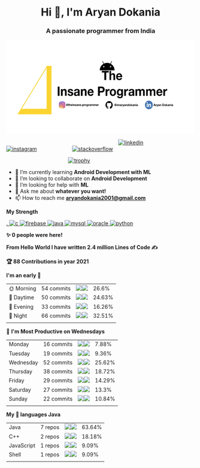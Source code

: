 <h1 align="center">Hi 👋, I'm Aryan Dokania</h1>
<h3 align="center">A passionate programmer from India</h3>

   <img align="middle" src="https://github.com/imaryandokania/imaryandokania/blob/master/The%20insane%20prog-official.png" height=250 width=1200 >


&nbsp;&nbsp;&nbsp;&nbsp;&nbsp;&nbsp;&nbsp;&nbsp;&nbsp;&nbsp;&nbsp;&nbsp;&nbsp;&nbsp;&nbsp;&nbsp;&nbsp;&nbsp;&nbsp;&nbsp;&nbsp;&nbsp;&nbsp;&nbsp;&nbsp;&nbsp;&nbsp;&nbsp;&nbsp;&nbsp;&nbsp;&nbsp;&nbsp;&nbsp;&nbsp;&nbsp;&nbsp;&nbsp;&nbsp;&nbsp;&nbsp;&nbsp;&nbsp;&nbsp;&nbsp;&nbsp;&nbsp;&nbsp;&nbsp;&nbsp;&nbsp;&nbsp;&nbsp;&nbsp;&nbsp;&nbsp;&nbsp;&nbsp;&nbsp;&nbsp;&nbsp;&nbsp;&nbsp;&nbsp;&nbsp;&nbsp;&nbsp;&nbsp;&nbsp;&nbsp;&nbsp;&nbsp;&nbsp;&nbsp;&nbsp;  [<img src='https://cdn.jsdelivr.net/npm/simple-icons@3.0.1/icons/linkedin.svg' alt='linkedin' height='40'>](https://www.linkedin.com/in/aryan-dokania-14436b159/)&nbsp;&nbsp;&nbsp;&nbsp;&nbsp;&nbsp;&nbsp;&nbsp;&nbsp;&nbsp;&nbsp;&nbsp;&nbsp;&nbsp;&nbsp;&nbsp;&nbsp;&nbsp;&nbsp;&nbsp;&nbsp;&nbsp;&nbsp;        [<img src='https://cdn.jsdelivr.net/npm/simple-icons@3.0.1/icons/instagram.svg' alt='instagram' height='40'>](https://www.instagram.com/theinsane.programmer/)&nbsp;&nbsp;&nbsp;&nbsp;&nbsp;&nbsp;&nbsp;&nbsp;&nbsp;&nbsp;&nbsp;&nbsp;&nbsp;&nbsp;&nbsp;&nbsp;&nbsp;&nbsp;&nbsp;&nbsp;&nbsp;&nbsp;&nbsp; [<img src='https://cdn.jsdelivr.net/npm/simple-icons@3.0.1/icons/stackoverflow.svg' alt='stackoverflow' height='40'>](https://stackoverflow.com/users/imaryandokania)  

&nbsp;&nbsp;&nbsp;&nbsp;&nbsp;&nbsp;&nbsp;&nbsp;&nbsp;&nbsp;&nbsp;&nbsp;&nbsp;&nbsp;&nbsp;&nbsp;&nbsp;&nbsp;&nbsp;&nbsp;&nbsp;&nbsp;&nbsp;&nbsp;&nbsp;&nbsp;&nbsp;&nbsp;&nbsp;&nbsp;&nbsp;&nbsp;&nbsp;&nbsp;&nbsp;&nbsp;&nbsp;&nbsp;&nbsp;&nbsp;&nbsp;&nbsp;[![trophy](https://github-profile-trophy.vercel.app/?username=imaryandokania)](https://github.com/ryo-ma/github-profile-trophy)



- 🌱 I’m currently learning **Android Development with ML**
- 👯 I’m looking to collaborate on **Android Development**
- 🤔 I’m looking for help with **ML**
- 💬 Ask me about **whatever you want!**
- 📫 How to reach me **aryandokania2001@gmail.com**
 
 **My Strength**
<p align="left"> <a href="https://www.cprogramming.com/" target="_blank">.  <img src="https://devicons.github.io/devicon/devicon.git/icons/c/c-original.svg" alt="c" width="40" height="40"/> </a> <a href="https://firebase.google.com/" target="_blank"> <img src="https://www.vectorlogo.zone/logos/firebase/firebase-icon.svg" alt="firebase" width="40" height="40"/> </a> <a href="https://www.java.com" target="_blank"> <img src="https://devicons.github.io/devicon/devicon.git/icons/java/java-original-wordmark.svg" alt="java" width="40" height="40"/> </a> <a href="https://www.mysql.com/" target="_blank"> <img src="https://devicons.github.io/devicon/devicon.git/icons/mysql/mysql-original-wordmark.svg" alt="mysql" width="40" height="40"/> </a> <a href="https://www.oracle.com/" target="_blank"> <img src="https://devicons.github.io/devicon/devicon.git/icons/oracle/oracle-original.svg" alt="oracle" width="40" height="40"/> </a> <a href="https://www.python.org" target="_blank"> <img src="https://devicons.github.io/devicon/devicon.git/icons/python/python-original.svg" alt="python" width="40" height="40"/> </a> </p>

<!--START_SECTION_PROFILE_VIEWS:readme-info-->
**✨ 0 people were here!**


<!--END_SECTION_PROFILE_VIEWS:readme-info-->




<!--START_SECTION_LINES_OF_CODE:readme-info-->
**From Hello World I have written 2.4 million Lines of Code ✍️**


<!--END_SECTION_LINES_OF_CODE:readme-info-->


<!--START_CONTRIBUTIONS:readme-info-->
**🏆 88 Contributions in year 2021**


<!--END_CONTRIBUTIONS:readme-info-->





<!--START_SECTION_DAILY_COMMIT:readme-info-->
**I'm an early 🐤** 

| | | | |
| --- | --- | --- | --- |
|🌞 Morning                |54 commits          |![](https://via.placeholder.com/108x22/000000/000000?text=+)![](https://via.placeholder.com/292x22/b8b8b8/b8b8b8?=text=+)|26.6%|
|🌆 Daytime                |50 commits          |![](https://via.placeholder.com/100x22/000000/000000?text=+)![](https://via.placeholder.com/300x22/b8b8b8/b8b8b8?=text=+)|24.63%|
|🌃 Evening                |33 commits          |![](https://via.placeholder.com/64x22/000000/000000?text=+)![](https://via.placeholder.com/336x22/b8b8b8/b8b8b8?=text=+)|16.26%|
|🌙 Night                  |66 commits          |![](https://via.placeholder.com/132x22/000000/000000?text=+)![](https://via.placeholder.com/268x22/b8b8b8/b8b8b8?=text=+)|32.51%|
| | | | |

<!--END_SECTION_DAILY_COMMIT:readme-info-->




<!--START_SECTION_WEEKLY_COMMIT:readme-info-->
📅 **I'm Most Productive on Wednesdays** 

| | | | |
| --- | --- | --- | --- |
|Monday                   |16 commits          |![](https://via.placeholder.com/32x22/000000/000000?text=+)![](https://via.placeholder.com/368x22/b8b8b8/b8b8b8?=text=+)|7.88%|
|Tuesday                  |19 commits          |![](https://via.placeholder.com/36x22/000000/000000?text=+)![](https://via.placeholder.com/364x22/b8b8b8/b8b8b8?=text=+)|9.36%|
|Wednesday                |52 commits          |![](https://via.placeholder.com/104x22/000000/000000?text=+)![](https://via.placeholder.com/296x22/b8b8b8/b8b8b8?=text=+)|25.62%|
|Thursday                 |38 commits          |![](https://via.placeholder.com/76x22/000000/000000?text=+)![](https://via.placeholder.com/324x22/b8b8b8/b8b8b8?=text=+)|18.72%|
|Friday                   |29 commits          |![](https://via.placeholder.com/56x22/000000/000000?text=+)![](https://via.placeholder.com/344x22/b8b8b8/b8b8b8?=text=+)|14.29%|
|Saturday                 |27 commits          |![](https://via.placeholder.com/52x22/000000/000000?text=+)![](https://via.placeholder.com/348x22/b8b8b8/b8b8b8?=text=+)|13.3%|
|Sunday                   |22 commits          |![](https://via.placeholder.com/44x22/000000/000000?text=+)![](https://via.placeholder.com/356x22/b8b8b8/b8b8b8?=text=+)|10.84%|
| | | | |

<!--END_SECTION_WEEKLY_COMMIT:readme-info-->




<!--START_SECTION_LANGUAGE:readme-info-->
**My 💖 languages Java** 

| | | | |
| --- | --- | --- | --- |
|Java                     |7 repos|             ![](https://via.placeholder.com/256x22/000000/000000?text=+)![](https://via.placeholder.com/144x22/b8b8b8/b8b8b8?=text=+)|63.64%|
|C++                      |2 repos|             ![](https://via.placeholder.com/72x22/000000/000000?text=+)![](https://via.placeholder.com/328x22/b8b8b8/b8b8b8?=text=+)|18.18%|
|JavaScript               |1 repos|             ![](https://via.placeholder.com/36x22/000000/000000?text=+)![](https://via.placeholder.com/364x22/b8b8b8/b8b8b8?=text=+)|9.09%|
|Shell                    |1 repos|             ![](https://via.placeholder.com/36x22/000000/000000?text=+)![](https://via.placeholder.com/364x22/b8b8b8/b8b8b8?=text=+)|9.09%|
| | | | |

<!--END_SECTION_LANGUAGE:readme-info-->

